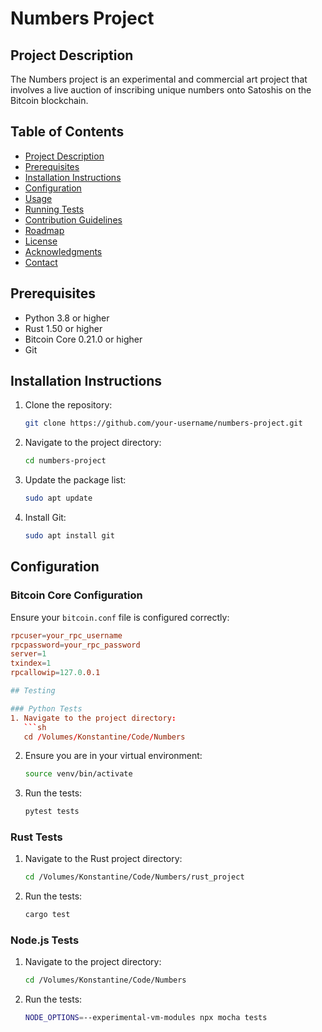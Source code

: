 # Numbers Project

## Project Description
The Numbers project is an experimental and commercial art project that involves a live auction of  inscribing unique numbers onto Satoshis on the Bitcoin blockchain.

## Table of Contents
- [Project Description](#project-description)
- [Prerequisites](#prerequisites)
- [Installation Instructions](#installation-instructions)
- [Configuration](#configuration)
- [Usage](#usage)
- [Running Tests](#running-tests)
- [Contribution Guidelines](#contribution-guidelines)
- [Roadmap](#roadmap)
- [License](#license)
- [Acknowledgments](#acknowledgments)
- [Contact](#contact)

## Prerequisites
- Python 3.8 or higher
- Rust 1.50 or higher
- Bitcoin Core 0.21.0 or higher
- Git

## Installation Instructions
1. Clone the repository:
    ```bash
    git clone https://github.com/your-username/numbers-project.git
    ```

2. Navigate to the project directory:
    ```bash
    cd numbers-project
    ```

3. Update the package list:
    ```bash
    sudo apt update
    ```

4. Install Git:
    ```bash
    sudo apt install git
    ```

## Configuration
### Bitcoin Core Configuration
Ensure your `bitcoin.conf` file is configured correctly:
```conf
rpcuser=your_rpc_username
rpcpassword=your_rpc_password
server=1
txindex=1
rpcallowip=127.0.0.1

## Testing

### Python Tests
1. Navigate to the project directory:
   ```sh
   cd /Volumes/Konstantine/Code/Numbers
   ```
2. Ensure you are in your virtual environment:
   ```sh
   source venv/bin/activate
   ```
3. Run the tests:
   ```sh
   pytest tests
   ```

### Rust Tests
1. Navigate to the Rust project directory:
   ```sh
   cd /Volumes/Konstantine/Code/Numbers/rust_project
   ```
2. Run the tests:
   ```sh
   cargo test
   ```

### Node.js Tests
1. Navigate to the project directory:
   ```sh
   cd /Volumes/Konstantine/Code/Numbers
   ```
2. Run the tests:
   ```sh
   NODE_OPTIONS=--experimental-vm-modules npx mocha tests
   ```

